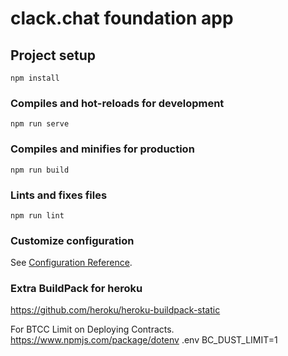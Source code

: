 # clack.chat foundation app

## Project setup
```
npm install
```

### Compiles and hot-reloads for development
```
npm run serve
```

### Compiles and minifies for production
```
npm run build
```

### Lints and fixes files
```
npm run lint
```

### Customize configuration
See [Configuration Reference](https://cli.vuejs.org/config/).

### Extra BuildPack for heroku
https://github.com/heroku/heroku-buildpack-static

For BTCC Limit on Deploying Contracts. 
https://www.npmjs.com/package/dotenv
.env
BC_DUST_LIMIT=1